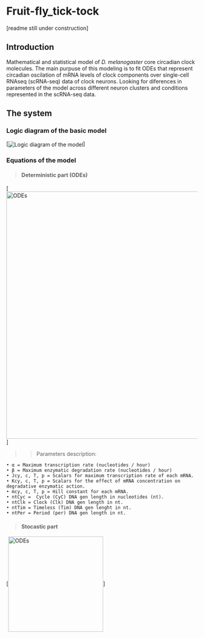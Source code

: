# Fruit-fly_tick-tock 
[readme still under construction]

## Introduction
Mathematical and statistical model of *D. melanogaster* core circadian clock molecules. The main purpuse of this modeling is to fit ODEs that represent circadian oscilation of mRNA levels of clock components over single-cell RNAseq (scRNA-seq) data of clock neurons. Looking for diferences in parameters of the model across different neuron clusters and conditions represented in the scRNA-seq data.


## The system

### Logic diagram of the basic model
[<img align="center" alt="Logic diagram of the model" src="https://github.com/GustavEzekiel/Fruit-fly_tik-tok/blob/main/Documentation/Logic%20diagram%20of%20the%20model.png?raw=true" />]


### Equations of the model 

> #### Deterministic part (ODEs)
 [<img align="center" alt="ODEs" width="650px" src="https://github.com/GustavEzekiel/Fruit-fly_tik-tok/blob/main/Documentation/ODEs.png?raw=true" />]
>
>> Parameters description:

    • α = Maximum transcription rate (nucleotides / hour)
    • β = Maximum enzymatic degradation rate (nucleotides / hour)
    • Jcy, c, T, p = Scalars for maximum transcription rate of each mRNA.
    • Kcy, c, T, p = Scalars for the effect of mRNA concentration on degradative enzymatic action.
    • mcy, c, T, p = Hill constant for each mRNA.
    • ntCyc =  Cycle (CyC) DNA gen length in nucleotides (nt). 
    • ntClk = Clock (Clk) DNA gen length in nt.
    • ntTim = Timeless (Tim) DNA gen lenght in nt. 
    • ntPer = Period (per) DNA gen length in nt. 


> #### Stocastic part

 [<img align="center" alt="ODEs" width="250px" src="https://github.com/GustavEzekiel/Fruit-fly_tik-tok/blob/main/Documentation/Stocastic-part.png?raw=true" />]

